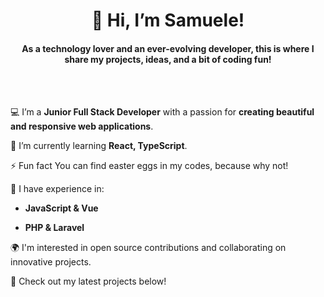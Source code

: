 <h1 align='center'>👋 Hi, I’m Samuele!</h1>

<h4 align='center'>As a technology lover and an ever-evolving developer, this is where I share my projects, ideas, and a bit of coding fun!</h4>
<br>
<br>

💻 I’m a **Junior Full Stack Developer** with a passion for **creating beautiful and responsive web applications**.

🌱 I’m currently learning **React, TypeScript**.

⚡ Fun fact You can find easter eggs in my codes, because why not!

🔧 I have experience in:
- **JavaScript & Vue**
  
- **PHP & Laravel**


🌍 I'm interested in open source contributions and collaborating on innovative projects.

🚀 Check out my latest projects below!

